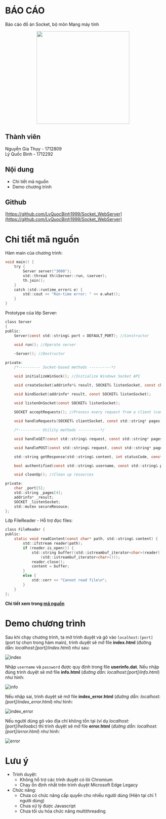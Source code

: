# **BÁO CÁO**

Báo cáo đồ án Socket, bộ môn Mạng máy tính  

<p align="center">
<img width="300" height="300" src="report/hcmus.png">
</p>

## Thành viên

Nguyễn Gia Thụy - 1712809  
Lý Quốc Bình - 1712292

## Nội dung

+ Chi tiết mã nguồn
+ Demo chương trình

## Github
[https://github.com/LyQuocBinh1999/Socket_WebServer](https://github.com/LyQuocBinh1999/Socket_WebServer)

# Chi tiết mã nguồn

Hàm main của chương trình:

``` c
void main() {
	try {
		Server server("3000");
		std::thread th(&Server::run, &server);
		th.join();
	}
	catch (std::runtime_error& e) {
		std::cout << "Run-time error: " << e.what();
	}
}
```
Prototype của lớp Server:
``` c
class Server
{
public:
    Server(const std::string& port = DEFAULT_PORT); //Constructor

    void run(); //Operate server
   
    ~Server(); //Destructor

private:
    /*---------- Socket-based methods ----------*/

    void initializeWinSock(); //Initialize Windows Socket API

    void createSocket(addrinfo*& result, SOCKET& listenSocket, const char* port); 

    void bindSocket(addrinfo* result, const SOCKET& listenSocket);

    void listenOnSocket(const SOCKET& listenSocket);
    
    SOCKET acceptRequests(); //Process every request from a client (can handle many clients at a time)

    void handleRequests(SOCKET& clientSocket, const std::string* pages);

    /*---------- Utility methods ----------*/

    void handleGET(const std::string& request, const std::string* pages, std::string& response);

    void handlePOST(const std::string& request, const std::string* pages, std::string& response);

    std::string getResponse(std::string& content, int statusCode, const std::string& message); //Required for handleGET and handlePOST methods create every suitable response respected to every request

    bool authentified(const std::string& username, const std::string& password); //Required for handlePOST method, checking for valid usernames and emails

    void cleanUp(); //Clean up resources

private:
    char _port[5];
    std::string _pages[4];
    addrinfo* _result;
    SOCKET _listenSocket;
    std::mutex secureResouce;
};
```

Lớp FileReader - Hỗ trợ đọc files:
``` c
class FileReader {
public:
	static void readContent(const char* path, std::string& content) {
		std::ifstream reader(path);
		if (reader.is_open()) {
			std::string buffer((std::istreambuf_iterator<char>(reader)),
				(std::istreambuf_iterator<char>()));
			reader.close();
			content = buffer;
		}
		else {
			std::cerr << "Cannot read file\n";
		}
	}
};
```

__Chi tiết xem trong [mã nguồn](source/Server.h)__

# Demo chương trình

Sau khi chạy chương trình, ta mở trình duyệt và gõ vào `localhost:[port]` (port tự chọn trong hàm main), trình duyệt sẽ mở file __index.html__ (đường dẫn: _localhost:\[port\]/index.html_) như sau:

![index](report/index.png)

Nhập `username` và `password` được quy định trong file __userinfo.dat__. Nếu nhập đúng trình duyệt sẽ mở file __info.html__ (_đường dẫn: localhost:\[port\]/info.html_) như hình:

![info](report/info.png)

Nếu nhập sai, trình duyệt sẽ mở file __index_error.html__ (_đường dẫn: localhost:\[port\]/index_error.html_) như hình:

![index_error](report/index_error.png)

Nếu người dùng gõ vào địa chỉ không tồn tại (ví dụ _localhost:[port]/helloabc_) thì trình duyệt sẽ mở file __error.html__ (_đường dẫn: localhost:\[port\]/error.html_) như hình:

![error](report/error.png)

# Lưu ý

- Trình duyệt:  
  - Không hỗ trợ các trình duyệt có lõi Chromium
  - Chạy ổn định nhất trên trình duyệt Microsoft Edge Legacy
- Chức năng:  
  - Chưa có chức năng cấp quyền cho nhiều người dùng (Hiện tại chỉ 1 người dùng)
  - Chưa xử lý được Javascript
  - Chưa tối ưu hóa chức năng multithreading
